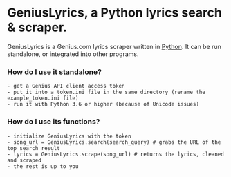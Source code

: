 # GeniusLyrics, a Python lyrics search & scraper.

GeniusLyrics is a Genius.com lyrics scraper written in [Python](https://www.python.org "Python homepage"). It can be run standalone, or integrated into other programs.

### How do I use it standalone?
	- get a Genius API client access token
	- put it into a token.ini file in the same directory (rename the example_token.ini file)
	- run it with Python 3.6 or higher (because of Unicode issues)

### How do I use its functions?
	- initialize GeniusLyrics with the token
	- song_url = GeniusLyrics.search(search_query) # grabs the URL of the top search result
	- lyrics = GeniusLyrics.scrape(song_url) # returns the lyrics, cleaned and scraped
	- the rest is up to you
